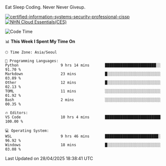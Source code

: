 Eat Sleep Coding.
Never Never Giveup.

[![certified-information-systems-security-professional-cissp](https://github.com/user-attachments/assets/d259884f-7f9a-4d80-a663-6968ead7464a)](https://www.credly.com/badges/f394a010-85a0-450b-9136-8043af01d71c/public_url)
[![NHN Cloud Essentials(CES)](https://github.com/user-attachments/assets/f405dcae-c923-424d-927f-e993bac10fa9)](https://www.nhncloud.com/kr/edu/certification/search)


<!--START_SECTION:waka-->
![Code Time](http://img.shields.io/badge/Code%20Time-4%2C130%20hrs%2035%20mins-blue)

📊 **This Week I Spent My Time On** 

```text
🕑︎ Time Zone: Asia/Seoul

💬 Programming Languages: 
Python                   9 hrs 14 mins       ███████████████████████░░   91.70 % 
Markdown                 23 mins             █░░░░░░░░░░░░░░░░░░░░░░░░   03.89 % 
Other                    12 mins             █░░░░░░░░░░░░░░░░░░░░░░░░   02.13 % 
TOML                     11 mins             ░░░░░░░░░░░░░░░░░░░░░░░░░   01.92 % 
Bash                     2 mins              ░░░░░░░░░░░░░░░░░░░░░░░░░   00.35 % 

🔥 Editors: 
VS Code                  10 hrs 4 mins       █████████████████████████   100.00 % 

💻 Operating System: 
WSL                      9 hrs 46 mins       ████████████████████████░   96.92 % 
Windows                  18 mins             █░░░░░░░░░░░░░░░░░░░░░░░░   03.08 % 
```


 Last Updated on 28/04/2025 18:38:41 UTC
<!--END_SECTION:waka-->
